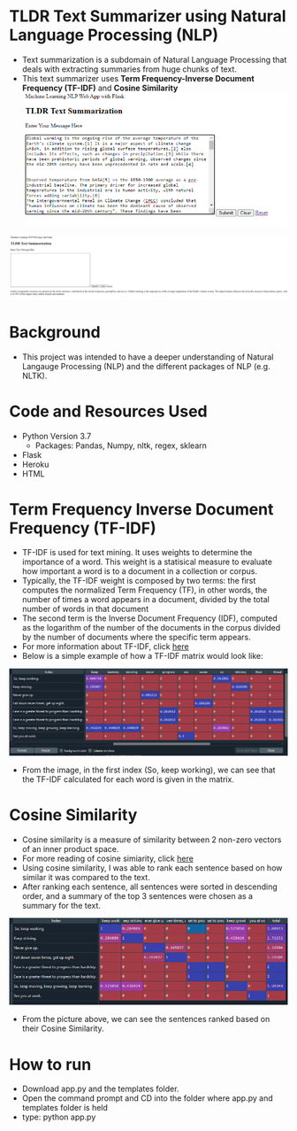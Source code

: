 # TLDR Text Summarizer using Natural Language Processing (NLP)
- Text summarization is a subdomain of Natural Language Processing that deals with extracting summaries from huge chunks of text. 
- This text summarizer uses **Term Frequency-Inverse Document Frequency (TF-IDF)** and **Cosine Similarity** 
![](Images/before.PNG)

![](Images/after.PNG)
# Background
- This project was intended to have a deeper understanding of Natural Langauge Processing (NLP) and the different packages of NLP (e.g. NLTK).

# Code and Resources Used
- Python Version 3.7
	- Packages: Pandas, Numpy, nltk, regex, sklearn
- Flask
- Heroku
- HTML

# Term Frequency Inverse Document Frequency (TF-IDF)
- TF-IDF is used for text mining. It uses weights to determine the importance of a word. This weight is a statisical measure to evaluate how important a word is to a document in a collection or corpus.
- Typically, the TF-IDF weight is composed by two terms: the first computes the normalized Term Frequency (TF), in other words, the number of times a word appears in a document, divided by the total number of words in that document
- The second term is the Inverse Document Frequency (IDF), computed as the logarithm of the number of the documents in the corpus divided by the number of documents where the specific term appears.
- For more information about TF-IDF, click [here](http://www.tfidf.com/)
- Below is a simple example of how a TF-IDF matrix would look like:

![](Images/tfidf.PNG)

- From the image, in the first index (So, keep working), we can see that the TF-IDF calculated for each word is given in the matrix.

# Cosine Similarity
- Cosine similarity is a measure of similarity between 2 non-zero vectors of an inner product space. 
- For more reading of cosine simiarity, click [here](https://neo4j.com/docs/graph-algorithms/current/labs-algorithms/cosine/)
- Using cosine similarity, I was able to rank each sentence based on how similar it was compared to the text. 
- After ranking each sentence, all sentences were sorted in descending order, and a summary of the top 3 sentences were chosen as a summary for the text. 

![](Images/Cosine.PNG)

- From the picture above, we can see the sentences ranked based on their Cosine Similarity.

# How to run
- Download app.py and the templates folder.
- Open the command prompt and CD into the folder where app.py and templates folder is held
- type: python app.py

